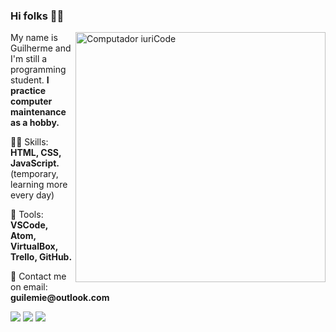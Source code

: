 ### Hi folks 🤙🏽

<img src="https://raw.githubusercontent.com/MicaelliMedeiros/micaellimedeiros/master/image/computer-illustration.png" min-width="400px" max-width="400px" width="400px" align="right" alt="Computador iuriCode">

<p align="left"> 
  My name is Guilherme and I'm still a programming student. <strong> I practice computer maintenance as a hobby.</strong> <br>

<p align="left">
  🤹🏼 Skills: <strong> HTML, CSS, JavaScript. </strong> (temporary, learning more every day)
</p>

<p align="left">
  💼 Tools: <strong> VSCode, Atom, VirtualBox, Trello, GitHub.</strong>
</p>

<p align="left">
  💌 Contact me on email:<strong> guilemie@outlook.com </strong>
</p>

<p align="left">
  <a href="mailto:guilemie@outlook.com" alt="Outlook">
  <img src="https://img.shields.io/badge/-Outlook-blue" /></a>


  <a href="https://www.facebook.com/guihuerme/" alt="Facebook">
  <img src="https://img.shields.io/badge/-Facebook-3b5998?style=flat-square&labelColor=3b5998&logo=facebook&logoColor=white&link=LINK-DO-SEU-FACEBOOK"/></a>

  <a href="https://www.instagram.com/guilemie/" alt="Instagram">
  <img src="https://img.shields.io/badge/-Instagram-DF0174?style=flat-square&labelColor=DF0174&logo=instagram&logoColor=white&link=LINK-DO-SEU-INSTAGRAM"/></a>
</p>  

